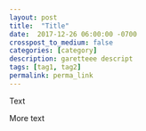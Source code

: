 ```yaml
---
layout: post
title:  "Title"
date:  2017-12-26 06:00:00 -0700
crosspost_to_medium: false
categories: [category]
description: garetteee descript
tags: [tag1, tag2]
permalink: perma_link
---
```



Text

<!--more-->

More text

